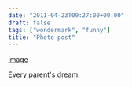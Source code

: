 ```yaml
---
date: "2011-04-23T09:27:00+00:00"
draft: false
tags: ["wondermark", "funny"]
title: "Photo post"
---
```

[image](/img/2011-04-23-photo-post/9b1048248144f856ca98e2092eb342f9cf25ed70879257eea309feec31b12403.gif)

Every parent's dream.

